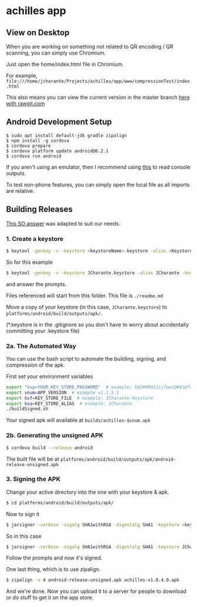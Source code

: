 achilles app
============


## View on Desktop

When you are working on something not related to QR encoding / QR scanning, you can simply use Chromium.

Just open the home/index.html file in Chromium.

For example, `file:///home/jcharante/Projects/achilles/app/www/compressionTest/index.html`

This also means you can view the current version in the master branch [here with rawgit.com](https://rawgit.com/JCharante/achilles/master/app/www/home/index.html)

## Android Development Setup

```
$ sudo apt install default-jdk gradle zipalign
$ npm install -g cordova
$ cordova prepare
$ cordova platform update android@6.2.1
$ cordova run android
```

If you aren't using an emulator, then I recommend using [this](https://developers.google.com/web/tools/chrome-devtools/remote-debugging/?utm_source=dcc&utm_medium=redirect&utm_campaign=2016q3#debugging-webviews) to read console outputs.

To test non-phone features, you can simply open the local file as all imports are relative.

## Building Releases

[This SO answer](http://stackoverflow.com/a/26450074/5006133) was adapted to suit our needs.

### 1. Create a keystore

```bash
$ keytool -genkey -v -keystore <keystoreName>.keystore -alias <Keystore AliasName> -keyalg <Key algorithm> -keysize <Key size> -validity <Key Validity in Days>
```

So for this example

```bash
$ keytool -genkey -v -keystore JCharante.keystore -alias JCharante -keyalg RSA -keysize 2048 -validity 10000
```

and answer the prompts.

Files referenced will start from this folder. This file is `./readme.md`

Move a copy of your keystore (in this case, `JCharante.keystore`) to `platforms/android/build/outputs/apk/`.

(*.keystore is in the .gitignore so you don't have to worry about accidentally committing your .keystore file)


### 2a. The Automated Way

You can use the bash script to automate the building, signing, and compression of the apk.

First set your environment variables

```bash
export "ksp=YOUR_KEY_STORE_PASSWORD"  # example: h@I#HROIJijfowi@#$%@fsG$33efUH3hur#R#~&
export vnum=APP_VERSION  # example v1.1.5.1
export ksf=KEY_STORE_FILE  # example: JCharante.keystore
export ksa=KEY_STORE_ALIAS  # example: JCharante
./buildSigned.sh
```

Your signed apk will available at `builds/achilles-$vnum.apk`

### 2b. Generating the unsigned APK

```bash
$ cordova build --release android
```

The built file will be at `platforms/android/build/outputs/apk/android-release-unsigned.apk`

### 3. Signing the APK

Change your active directory into the one with your keystore & apk.

```bash
$ cd platforms/android/build/outputs/apk/
```

Now to sign it

```bash
$ jarsigner -verbose -sigalg SHA1withRSA -digestalg SHA1 -keystore <keystorename> <Unsigned APK file> <Keystore Alias name>
```

So in this case

```bash
$ jarsigner -verbose -sigalg SHA1withRSA -digestalg SHA1 -keystore JCharante.keystore android-release-unsigned.apk JCharante
```

Follow the prompts and now it's signed.

One last thing, which is to use zipalign.

```bash
$ zipalign -v 4 android-release-unsigned.apk achilles-v1.0.4.0.apk
```

And we're done. Now you can upload it to a server for people to download or do stuff to get it on the app store.
